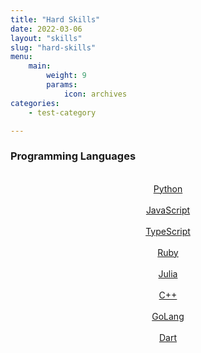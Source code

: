 ```yaml
---
title: "Hard Skills"
date: 2022-03-06
layout: "skills"
slug: "hard-skills"
menu:
    main:
        weight: 9
        params: 
            icon: archives
categories:
    - test-category

---
```


<div>
    <h3>
        Programming Languages
    </h3>
    <center>
        <a href="https://www.python.org/doc/" target=_blank>
            <br>
                Python
            </br>
        </a>
        <a href="https://developer.mozilla.org/pt-BR/docs/conflicting/Learn_web_development/Core/Scripting_785964b4c0711553d2bf3130baef052c6d78a03b4ce249eeb9d1ce2be1e3c308" target=_blank>
            <br>
                JavaScript
            </br>
        </a>
        <a href="https://www.typescriptlang.org/docs/handbook/typescript-in-5-minutes.html" target=_blank>
            <br>
                TypeScript
            </br>
        </a>
        <a href="https://www.ruby-lang.org/en/documentation/" target=_blank>
            <br>
                Ruby
            </br>
        </a>
        <a href="https://docs.julialang.org/en/v1/" target=_blank>
            <br>
                Julia
            </br>
        </a>
        <a href="https://www.bloodshed.net/Free-compilers-list" target=_blank>
            <br>
                C++
            </br>
        </a>
        <a href="https://go.dev/doc/" target=_blank>
            <br>
                GoLang
            </br>
        </a>
        <a href="https://dart.dev/overview" target=_blank>
            <br>
                Dart
            </br>
        </a>
    </center>
</div>
